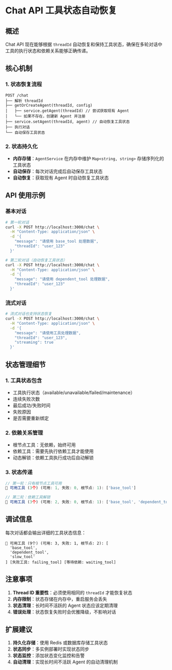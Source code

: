 # Chat API 工具状态自动恢复

## 概述

Chat API 现在能够根据 `threadId` 自动恢复和保持工具状态，确保在多轮对话中工具的执行状态和依赖关系能够正确传递。

## 核心机制

### 1. 状态恢复流程

```
POST /chat
├── 解析 threadId
├── getOrCreateAgent(threadId, config)
│   ├── service.getAgent(threadId) // 尝试获取现有 Agent
│   └── 如果不存在，创建新 Agent 并注册
├── service.setAgent(threadId, agent) // 自动恢复工具状态
├── 执行对话
└── 自动保存工具状态
```

### 2. 状态持久化

- **内存存储**：`AgentService` 在内存中维护 `Map<string, string>` 存储序列化的工具状态
- **自动保存**：每次对话完成后自动保存工具状态
- **自动恢复**：获取现有 Agent 时自动恢复工具状态

## API 使用示例

### 基本对话

```bash
# 第一轮对话
curl -X POST http://localhost:3000/chat \
  -H "Content-Type: application/json" \
  -d '{
    "message": "请使用 base_tool 处理数据",
    "threadId": "user_123"
  }'

# 第二轮对话（自动恢复工具状态）
curl -X POST http://localhost:3000/chat \
  -H "Content-Type: application/json" \
  -d '{
    "message": "请使用 dependent_tool 处理数据",
    "threadId": "user_123"
  }'
```

### 流式对话

```bash
# 流式对话也支持状态恢复
curl -X POST http://localhost:3000/chat \
  -H "Content-Type: application/json" \
  -d '{
    "message": "请使用工具处理数据",
    "threadId": "user_123",
    "streaming": true
  }'
```

## 状态管理细节

### 1. 工具状态包含

- 工具执行状态（available/unavailable/failed/maintenance）
- 连续失败次数
- 最后成功/失败时间
- 失败原因
- 是否需要重新绑定

### 2. 依赖关系管理

- 根节点工具：无依赖，始终可用
- 依赖工具：需要先执行依赖工具才能使用
- 动态解锁：依赖工具执行成功后自动解锁

### 3. 状态传递

```typescript
// 第一轮：只有根节点工具可用
🔧 可用工具 (3个) (可用: 1, 失败: 0, 根节点: 1): ['base_tool']

// 第二轮：依赖工具解锁
🔧 可用工具 (3个) (可用: 2, 失败: 0, 根节点: 1): ['base_tool', 'dependent_tool']
```

## 调试信息

每次对话都会输出详细的工具状态信息：

```
🔧 可用工具 (9个) (可用: 3, 失败: 1, 根节点: 2): [
  'base_tool',
  'dependent_tool', 
  'slow_tool'
] [失败工具: failing_tool] [等待依赖: waiting_tool]
```

## 注意事项

1. **Thread ID 重要性**：必须使用相同的 `threadId` 才能恢复状态
2. **内存限制**：状态存储在内存中，重启服务会丢失
3. **状态清理**：长时间不活跃的 Agent 状态应该定期清理
4. **错误处理**：状态恢复失败时会优雅降级，不影响对话

## 扩展建议

1. **持久化存储**：使用 Redis 或数据库存储工具状态
2. **状态同步**：多实例部署时实现状态同步
3. **状态监控**：添加状态变化监控和告警
4. **自动清理**：实现长时间不活跃 Agent 的自动清理机制
